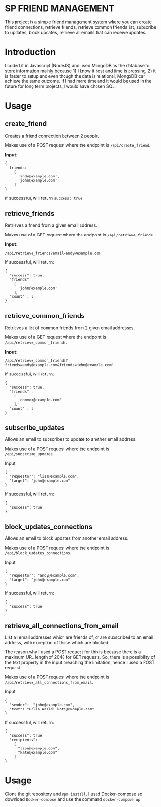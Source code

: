 # SP FRIEND MANAGEMENT

This project is a simple friend management system where you can create friend connections, retrieve friends, retrieve common friends list, subscribe to updates, block updates, retrieve all emails that can receive updates. 

# Introduction
I coded it in Javascript (NodeJS) and used MongoDB as the database to store information mainly because 1) I know it best and time is pressing, 2) it is faster to setup and even though the data is relational, MongoDB can achieve the same outcome. If I had more time and it would be used in the future for long term projects, I would have chosen SQL.

# Usage
## create_friend
Creates a friend connection between 2 people.

Makes use of a POST request where the endpoint is `/api/create_friend`.

**Input**: 
```
{
  friends:
    [
      'andy@example.com',
      'john@example.com'
    ]
}
```
If successful, will return `success: true`

## retrieve_friends
Retrieves a friend from a given email address.

Makes use of a GET request where the endpoint is `/api/retrieve_friends`.

**Input**: 
```
/api/retrieve_friends?email=andy@example.com
```
If successful, will return:

```
{
  "success": true,
  "friends" :
    [
      'john@example.com'
    ],
  "count" : 1   
}
```

## retrieve_common_friends

Retrieves a list of common friends from 2 given email addresses.

Makes use of a GET request where the endpoint is `/api/retrieve_common_friends`.

**Input**: 
```
/api/retrieve_common_friends?friends=andy@example.com&friends=john@example.com'

```
If successful, will return:

```
{
  "success": true,
  "friends" :
    [
      'common@example.com'
    ],
  "count" : 1   
}
```

## subscribe_updates
Allows an email to subscribes to update to another email address.

Makes use of a POST request where the endpoint is `/api/subscribe_updates`.

Input: 
```
{
  "requestor": "lisa@example.com",
  "target": "john@example.com"
}
```
If successful, will return:

```
{
  "success": true
}
```

## block_updates_connections
Allows an email to block updates from another email address.

Makes use of a POST request where the endpoint is `/api/block_updates_connections`.

Input: 
```
{
  "requestor": "andy@example.com",
  "target": "john@example.com"
}
```
If successful, will return:

```
{
  "success": true
}
```


## retrieve_all_connections_from_email
List all email addresses which are friends of, or are subscribed to an email address, with exception of those which are blocked.

The reason why I used a POST request for this is because there is a maximum URL length of 2048 for GET requests. So, there is a possibility of the text property in the input breaching the limitation, hence I used a POST request.

Makes use of a POST request where the endpoint is `/api/retrieve_all_connections_from_email`.

Input: 
```
{
  "sender":  "john@example.com",
  "text": "Hello World! kate@example.com"
}
```
If successful, will return:

```
{
  "success": true
  "recipients":
    [
      "lisa@example.com",
      "kate@example.com"
    ]
}
```
# Usage

Clone the git repository and `npm install`. 
I used Docker-compose so download `Docker-compose` and use the command `docker-compose up`